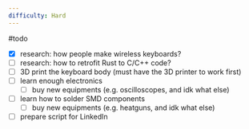 ```yaml
---
difficulty: Hard
---
```


#todo 

- [x] research: how people make wireless keyboards?
- [ ] research: how to retrofit Rust to C/C++ code?
- [ ] 3D print the keyboard body (must have the 3D printer to work first)
- [ ] learn enough electronics
	- [ ] buy new equipments (e.g. oscilloscopes, and idk what else)
- [ ] learn how to solder SMD components
	- [ ] buy new equipments (e.g. heatguns, and idk what else)
- [ ] prepare script for LinkedIn